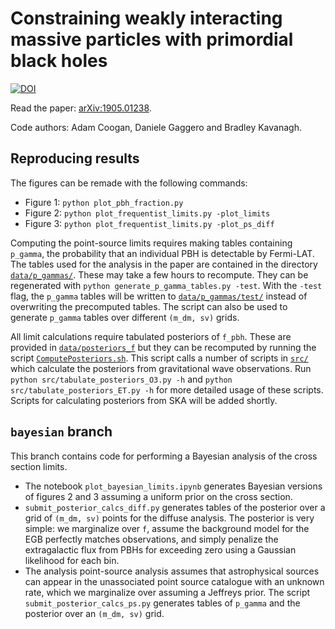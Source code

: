 # Constraining weakly interacting massive particles with primordial black holes

[![DOI](https://zenodo.org/badge/169754838.svg)](https://zenodo.org/badge/latestdoi/169754838)

Read the paper: [arXiv:1905.01238](https://arxiv.org/abs/1905.01238).

Code authors: Adam Coogan, Daniele Gaggero and Bradley Kavanagh.

## Reproducing results

The figures can be remade with the following commands:

* Figure 1: `python plot_pbh_fraction.py`
* Figure 2: `python plot_frequentist_limits.py -plot_limits`
* Figure 3: `python plot_frequentist_limits.py -plot_ps_diff`

Computing the point-source limits requires making tables containing `p_gamma`, the probability that an individual PBH is detectable by Fermi-LAT. The tables used for the analysis in the paper are contained in the directory [`data/p_gammas/`](data/p_gammas/). These may take a few hours to recompute. They can be regenerated with `python generate_p_gamma_tables.py -test`. With the `-test` flag, the `p_gamma` tables will be written to [`data/p_gammas/test/`](data/p_gammas/test/) instead of overwriting the precomputed tables. The script can also be used to generate `p_gamma` tables over different `(m_dm, sv)` grids.

All limit calculations require tabulated posteriors of `f_pbh`. These are provided in [`data/posteriors_f`](data/posteriors_f/) but they can be recomputed by running the script [`ComputePosteriors.sh`](ComputePosteriors.sh). This script calls a number of scripts in [`src/`](src/) which calculate the posteriors from gravitational wave observations. Run `python src/tabulate_posteriors_O3.py -h` and `python src/tabulate_posteriors_ET.py -h` for more detailed usage of these scripts. Scripts for calculating posteriors from SKA will be added shortly.


## `bayesian` branch

This branch contains code for performing a Bayesian analysis of the cross section limits.
* The notebook `plot_bayesian_limits.ipynb` generates Bayesian versions of figures 2 and 3 assuming a uniform prior on the cross section.
* `submit_posterior_calcs_diff.py` generates tables of the posterior over a grid of `(m_dm, sv)` points for the diffuse analysis. The posterior is very simple: we marginalize over `f`, assume the background model for the EGB perfectly matches observations, and simply penalize the extragalactic flux from PBHs for exceeding zero using a Gaussian likelihood for each bin.
* The analysis point-source analysis assumes that astrophysical sources can appear in the unassociated point source catalogue with an unknown rate, which we marginalize over assuming a Jeffreys prior. The script `submit_posterior_calcs_ps.py` generates tables of `p_gamma` and the posterior over an `(m_dm, sv)` grid.
